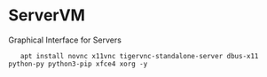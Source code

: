 # ServerVM
Graphical Interface for Servers
       
       apt install novnc x11vnc tigervnc-standalone-server dbus-x11 python-py python3-pip xfce4 xorg -y

